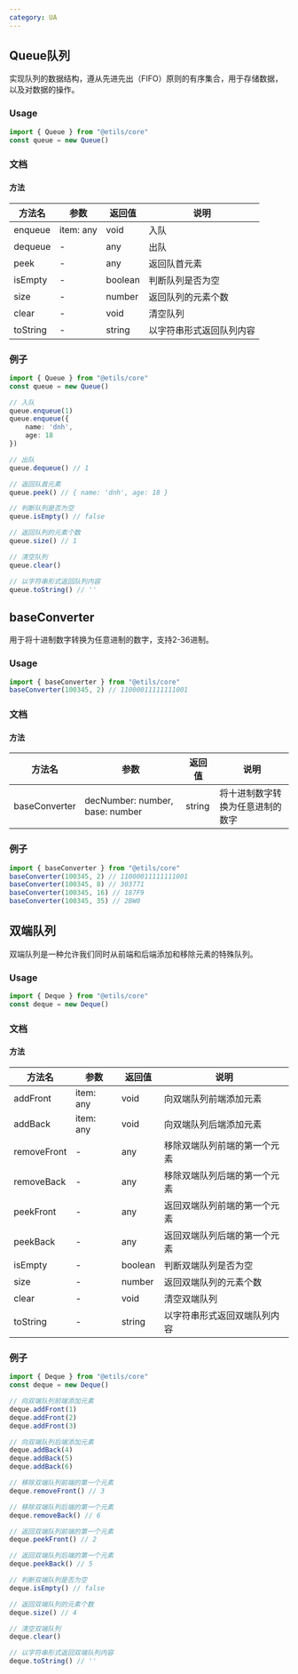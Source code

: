 ```yaml
---
category: UA
---
```


## Queue队列
实现队列的数据结构，遵从先进先出（FIFO）原则的有序集合，用于存储数据，以及对数据的操作。

### Usage

``` ts
import { Queue } from "@etils/core"
const queue = new Queue()
```

### 文档
#### 方法
| 方法名      | 参数 | 返回值 | 说明 |
|----------| --- | --- | --- |
| enqueue  | item: any | void | 入队 |
| dequeue  | - | any | 出队 |
| peek     | - | any | 返回队首元素 |
| isEmpty  | - | boolean | 判断队列是否为空 |
| size     | - | number | 返回队列的元素个数 |
| clear    | - | void | 清空队列 |
| toString | - | string | 以字符串形式返回队列内容 |

### 例子
```ts
import { Queue } from "@etils/core"
const queue = new Queue()

// 入队
queue.enqueue(1)
queue.enqueue({
    name: 'dnh',
    age: 18
})

// 出队
queue.dequeue() // 1

// 返回队首元素
queue.peek() // { name: 'dnh', age: 18 }

// 判断队列是否为空
queue.isEmpty() // false

// 返回队列的元素个数
queue.size() // 1

// 清空队列
queue.clear()

// 以字符串形式返回队列内容
queue.toString() // ''
```

## baseConverter
用于将十进制数字转换为任意进制的数字，支持2-36进制。

### Usage

``` ts
import { baseConverter } from "@etils/core"
baseConverter(100345, 2) // 11000011111111001
```

### 文档
#### 方法
| 方法名      | 参数 | 返回值 | 说明 |
|----------| --- | --- | --- |
| baseConverter  | decNumber: number, base: number | string | 将十进制数字转换为任意进制的数字 |

### 例子
```ts
import { baseConverter } from "@etils/core"
baseConverter(100345, 2) // 11000011111111001
baseConverter(100345, 8) // 303771
baseConverter(100345, 16) // 187F9
baseConverter(100345, 35) // 2BW0
```

## 双端队列
双端队列是一种允许我们同时从前端和后端添加和移除元素的特殊队列。

### Usage

``` ts
import { Deque } from "@etils/core"
const deque = new Deque()
```

### 文档
#### 方法
| 方法名      | 参数 | 返回值 | 说明 |
|----------| --- | --- | --- |
| addFront  | item: any | void | 向双端队列前端添加元素 |
| addBack   | item: any | void | 向双端队列后端添加元素 |
| removeFront | - | any | 移除双端队列前端的第一个元素 |
| removeBack  | - | any | 移除双端队列后端的第一个元素 |
| peekFront   | - | any | 返回双端队列前端的第一个元素 |
| peekBack    | - | any | 返回双端队列后端的第一个元素 |
| isEmpty     | - | boolean | 判断双端队列是否为空 |
| size        | - | number | 返回双端队列的元素个数 |
| clear       | - | void | 清空双端队列 |
| toString    | - | string | 以字符串形式返回双端队列内容 |

### 例子
```ts
import { Deque } from "@etils/core"
const deque = new Deque()

// 向双端队列前端添加元素
deque.addFront(1)
deque.addFront(2)
deque.addFront(3)

// 向双端队列后端添加元素
deque.addBack(4)
deque.addBack(5)
deque.addBack(6)

// 移除双端队列前端的第一个元素
deque.removeFront() // 3

// 移除双端队列后端的第一个元素
deque.removeBack() // 6

// 返回双端队列前端的第一个元素
deque.peekFront() // 2

// 返回双端队列后端的第一个元素
deque.peekBack() // 5

// 判断双端队列是否为空
deque.isEmpty() // false

// 返回双端队列的元素个数
deque.size() // 4

// 清空双端队列
deque.clear()

// 以字符串形式返回双端队列内容
deque.toString() // ''
```
